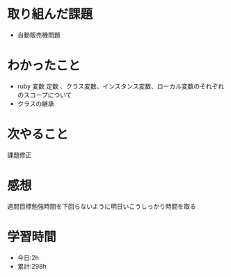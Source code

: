 # 取り組んだ課題
  - 自動販売機問題
# わかったこと

  - ruby 変数 定数 、クラス変数、インスタンス変数、ローカル変数のそれぞれのスコープについて
  - クラスの継承
# 次やること
 課題修正
# 感想
週間目標勉強時間を下回らないように明日いこうしっかり時間を取る
# 学習時間
- 今日:2h
- 累計:298h